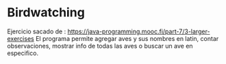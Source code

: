 # Birdwatching
Ejercicio sacado de : https://java-programming.mooc.fi/part-7/3-larger-exercises
El programa permite agregar aves y sus nombres en latin, contar observaciones, mostrar info de todas las aves o buscar un ave en especifico.